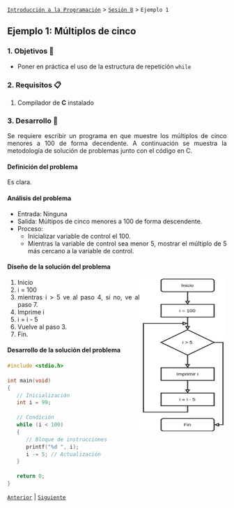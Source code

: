 [`Introducción a la Programación`](../README.md) > [`Sesión 8`](../README.md) > `Ejemplo 1`

## Ejemplo 1: Múltiplos de cinco

<div style="text-align: justify;">

### 1. Objetivos :dart:

- Poner en práctica el uso de la estructura de repetición `while`

### 2. Requisitos :clipboard:

1. Compilador de __C__ instalado

### 3. Desarrollo :rocket:

Se requiere escribir un programa en que muestre los múltiplos de cinco menores a 100 de forma decendente. A continuación se muestra la metodología de solución de problemas junto con el código en C.

#### Definición del problema
Es clara.

#### Análisis del problema
- Entrada: Ninguna
- Salida: Múltipos de cinco menores a 100 de forma descendente.
- Proceso: 
   - Inicializar variable de control el 100.
   - Mientras la variable de control sea menor 5, mostrar el múltiplo de 5 más cercano a la variable de control.

#### Diseño de la solución del problema
<img src="imagenes/imagen1.png" width="200" height="350" align="right">

1. Inicio
1. i = 100
1. mientras i > 5 ve al paso 4, si no, ve al paso 7.
1. Imprime i
1. i = i - 5
1. Vuelve al paso 3.
1. Fin.

#### Desarrollo de la solución del problema

```c
#include <stdio.h>

int main(void)
{
   // Inicialización
   int i = 99;

   // Condición
   while (i < 100)
   {
      // Bloque de instrucciones
      printf("%d ", i);
      i -= 5; // Actualización
   }

   return 0;
}

```

[`Anterior`](../Readme.md#estructura-while) | [`Siguiente`](../ejemplo02/README.md)   

</div>
